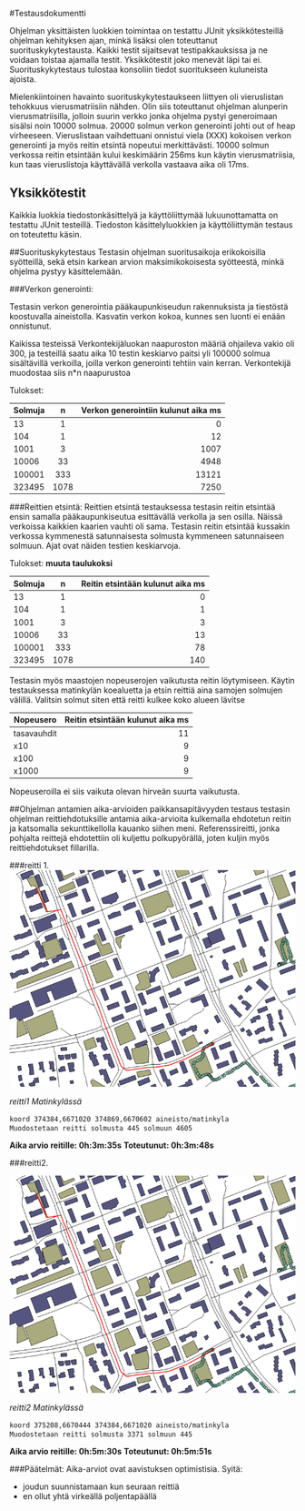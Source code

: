 #Testausdokumentti

Ohjelman yksittäisten luokkien toimintaa on testattu JUnit yksikkötesteillä ohjelman kehityksen ajan, minkä lisäksi olen toteuttanut suorituskykytestausta. Kaikki testit sijaitsevat testipakkauksissa ja ne voidaan toistaa ajamalla testit. Yksikkötestit joko menevät läpi tai ei. Suorituskykytestaus tulostaa konsoliin tiedot suoritukseen kuluneista ajoista.

Mielenkiintoinen havainto suorituskykytestaukseen liittyen oli vieruslistan tehokkuus vierusmatriisiin nähden. Olin siis toteuttanut ohjelman alunperin vierusmatriisilla, jolloin suurin verkko jonka ohjelma pystyi generoimaan sisälsi noin 10000 solmua. 20000 solmun verkon generointi johti out of heap virheeseen. Vieruslistaan vaihdettuani onnistui viela (XXX) kokoisen verkon generointi ja myös reitin etsintä nopeutui merkittävästi. 10000 solmun verkossa reitin etsintään kului keskimäärin 256ms kun käytin vierusmatriisia, kun taas vieruslistoja käyttävällä verkolla vastaava aika oli 17ms.

## Yksikkötestit
Kaikkia luokkia tiedostonkäsittelyä ja käyttöliittymää lukuunottamatta on testattu JUnit testeillä. Tiedoston käsittelyluokkien ja käyttöliittymän testaus on toteutettu käsin.

##Suorituskykytestaus
Testasin ohjelman suoritusaikoja erikokoisilla syötteillä, sekä etsin karkean arvion maksimikokoisesta syötteestä, minkä ohjelma pystyy käsittelemään. 

###Verkon generointi:

Testasin verkon generointia pääkaupunkiseudun rakennuksista ja tiestöstä koostuvalla aineistolla. Kasvatin verkon kokoa, kunnes sen luonti ei enään onnistunut.

Kaikissa testeissä Verkontekijäluokan naapuroston määriä ohjaileva vakio oli 300, ja testeillä saatu aika 10 testin keskiarvo paitsi yli 100000 solmua sisältävillä verkoilla, joilla verkon generointi tehtiin vain kerran. Verkontekijä muodostaa siis n*n naapurustoa 

Tulokset: 

| Solmuja	| n    	| Verkon generointiin kulunut aika ms	|
| ----------|:-----:| -------------------------------------:|
|13			|1		|0		 								|
|104		|1		|12		 								|
|1001 		|3		|1007	 								|
|10006 		|33		|4948	 								|
|100001		|333	|13121	    							|
|323495		|1078	|7250    								|


###Reittien etsintä:
Reittien etsintä testauksessa testasin reitin etsintää ensin samalla pääkaupunkiseutua esittävällä verkolla ja sen osilla. Näissä verkoissa kaikkien kaarien vauhti oli sama. Testasin reitin etsintää kussakin verkossa kymmenestä satunnaisesta solmusta kymmeneen satunnaiseen solmuun. Ajat ovat näiden testien keskiarvoja.

Tulokset: **muuta taulukoksi**

| Solmuja	| n    	| Reitin etsintään kulunut aika ms	|
| ----------|:-----:| ---------------------------------:|
|13			|1		|0		 							|
|104		|1		|1		 							|
|1001 		|3		|3		 							|
|10006 		|33		|13		 							|
|100001		|333	|78		    						|
|323495		|1078	|140    							|


Testasin myös maastojen nopeuserojen vaikutusta reitin löytymiseen. Käytin testauksessa matinkylän koealuetta ja etsin reittiä aina samojen solmujen välillä. Valitsin solmut siten että reitti kulkee koko alueen lävitse

| Nopeusero	| Reitin etsintään kulunut aika ms	|
| ----------| ---------------------------------:|
|tasavauhdit|11		 							|
|x10		|9		 							|
|x100		|9		 							|
|x1000 		|9		 							|

Nopeuseroilla ei siis vaikuta olevan hirveän suurta vaikutusta.


##Ohjelman antamien aika-arvioiden paikkansapitävyyden testaus
testasin ohjelman reittiehdotuksille antamia aika-arvioita kulkemalla ehdotetun reitin ja katsomalla sekunttikellolla kauanko siihen meni. Referenssireitti, jonka pohjalta reittejä ehdotettiin oli kuljettu polkupyörällä, joten kuljin myös reittiehdotukset fillarilla.

###reitti 1.
![alt tag](reitti1.png)

*reitti1 Matinkylässä*

    koord 374384,6671020 374869,6670602 aineisto/matinkyla
    Muodostetaan reitti solmusta 445 solmuun 4605
**Aika arvio reitille: 0h:3m:35s**
**Toteutunut: 0h:3m:48s**

###reitti2.

![alt tag](reitti1.png)

*reitti2 Matinkylässä*

    koord 375208,6670444 374384,6671020 aineisto/matinkyla
    Muodostetaan reitti solmusta 3371 solmuun 445
**Aika arvio reitille: 0h:5m:30s**
**Toteutunut: 0h:5m:51s**

###Päätelmät:
Aika-arviot ovat aavistuksen optimistisia. Syitä:
* joudun suunnistamaan kun seuraan reittiä
* en ollut yhtä virkeällä poljentapäällä


